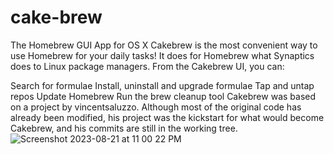 # cake-brew
The Homebrew GUI App for OS X
Cakebrew is the most convenient way to use Homebrew for your daily tasks! It does for Homebrew what Synaptics does to Linux package managers. From the Cakebrew UI, you can:

Search for formulae
Install, uninstall and upgrade formulae
Tap and untap repos
Update Homebrew
Run the brew cleanup tool
Cakebrew was based on a project by vincentsaluzzo. Although most of the original code has already been modified, his project was the kickstart for what would become Cakebrew, and his commits are still in the working tree.
![Screenshot 2023-08-21 at 11 00 22 PM](https://github.com/sudo-self/cake-brew/assets/119916323/951335fb-f7f4-46de-ad9c-8ca19dba31c2)
